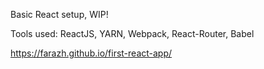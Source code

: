 Basic React setup, WIP!

Tools used: ReactJS, YARN, Webpack, React-Router, Babel

https://farazh.github.io/first-react-app/
